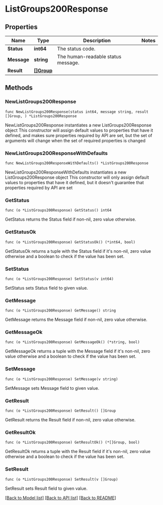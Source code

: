 # ListGroups200Response

## Properties

Name | Type | Description | Notes
------------ | ------------- | ------------- | -------------
**Status** | **int64** | The status code. | 
**Message** | **string** | The human-readable status message. | 
**Result** | [**[]Group**](Group.md) |  | 

## Methods

### NewListGroups200Response

`func NewListGroups200Response(status int64, message string, result []Group, ) *ListGroups200Response`

NewListGroups200Response instantiates a new ListGroups200Response object
This constructor will assign default values to properties that have it defined,
and makes sure properties required by API are set, but the set of arguments
will change when the set of required properties is changed

### NewListGroups200ResponseWithDefaults

`func NewListGroups200ResponseWithDefaults() *ListGroups200Response`

NewListGroups200ResponseWithDefaults instantiates a new ListGroups200Response object
This constructor will only assign default values to properties that have it defined,
but it doesn't guarantee that properties required by API are set

### GetStatus

`func (o *ListGroups200Response) GetStatus() int64`

GetStatus returns the Status field if non-nil, zero value otherwise.

### GetStatusOk

`func (o *ListGroups200Response) GetStatusOk() (*int64, bool)`

GetStatusOk returns a tuple with the Status field if it's non-nil, zero value otherwise
and a boolean to check if the value has been set.

### SetStatus

`func (o *ListGroups200Response) SetStatus(v int64)`

SetStatus sets Status field to given value.


### GetMessage

`func (o *ListGroups200Response) GetMessage() string`

GetMessage returns the Message field if non-nil, zero value otherwise.

### GetMessageOk

`func (o *ListGroups200Response) GetMessageOk() (*string, bool)`

GetMessageOk returns a tuple with the Message field if it's non-nil, zero value otherwise
and a boolean to check if the value has been set.

### SetMessage

`func (o *ListGroups200Response) SetMessage(v string)`

SetMessage sets Message field to given value.


### GetResult

`func (o *ListGroups200Response) GetResult() []Group`

GetResult returns the Result field if non-nil, zero value otherwise.

### GetResultOk

`func (o *ListGroups200Response) GetResultOk() (*[]Group, bool)`

GetResultOk returns a tuple with the Result field if it's non-nil, zero value otherwise
and a boolean to check if the value has been set.

### SetResult

`func (o *ListGroups200Response) SetResult(v []Group)`

SetResult sets Result field to given value.



[[Back to Model list]](../README.md#documentation-for-models) [[Back to API list]](../README.md#documentation-for-api-endpoints) [[Back to README]](../README.md)



